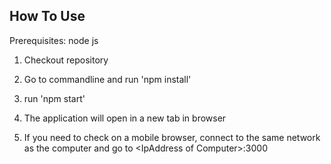 
## How To Use

Prerequisites: node js


1. Checkout repository

2. Go to commandline and run 'npm install'

3. run 'npm start'

4. The application will open in a new tab in browser

5. If you need to check on a mobile browser, connect to the same network as the computer and go to \<IpAddress of Computer\>:3000
